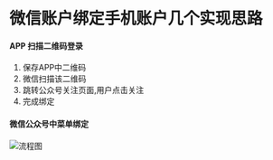 # 微信账户绑定手机账户几个实现思路

#### APP 扫描二维码登录
1. 保存APP中二维码
2. 微信扫描该二维码
3. 跳转公众号关注页面,用户点击关注
3. 完成绑定

#### 微信公众号中菜单绑定
![流程图](http://7xq01x.com1.z0.glb.clouddn.com/hello1010/--------.png)